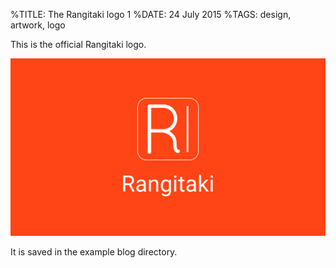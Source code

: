 %TITLE: The Rangitaki logo 1
%DATE: 24 July 2015
%TAGS: design, artwork, logo

This is the official Rangitaki logo.

![The Rangitaki logo](media/example.png)

It is saved in the example blog directory.
